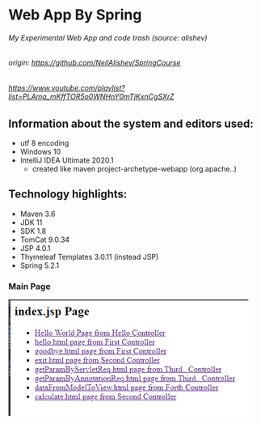 # Web App By Spring
###### My Experimental Web App and code trash (source: alishev)
###### origin: https://github.com/NeilAlishev/SpringCourse
###### https://www.youtube.com/playlist?list=PLAma_mKffTOR5o0WNHnY0mTjKxnCgSXrZ

## Information about the system and editors used:

- utf 8 encoding
- Windows 10
- IntelliJ IDEA Ultimate 2020.1
  - created like maven project-archetype-webapp (org.apache..)


## Technology highlights:

- Maven 3.6
- JDK 11 
- SDK 1.8
- TomCat 9.0.34
- JSP 4.0.1
- Thymeleaf Templates 3.0.11 (instead JSP)
- Spring 5.2.1


### Main Page

![](https://github.com/MartyMcAir/-WebApps-Experimental-/blob/master/WebAppBySpring/src/main/webapp/WEB-INF/img/MainPage.png)
